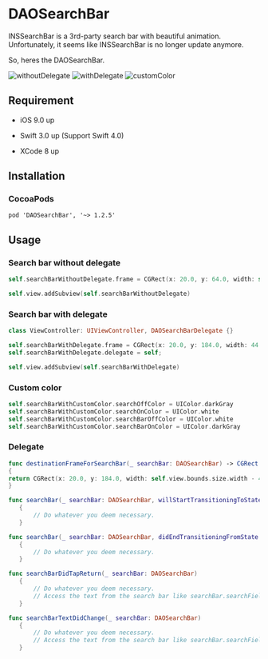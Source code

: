 # DAOSearchBar
INSSearchBar is a 3rd-party search bar with beautiful animation. Unfortunately, it seems like INSSearchBar is no longer update anymore.

So, heres the DAOSearchBar.

![withoutDelegate](https://media.giphy.com/media/3o6vXWksaIn9OFF78I/giphy.gif)
![withDelegate](https://media.giphy.com/media/NEquunOmZLUv6/giphy.gif)
![customColor](https://media.giphy.com/media/EGECl0ncJTUME/giphy.gif)

## Requirement ##
- iOS 9.0 up

- Swift 3.0 up (Support Swift 4.0)

- XCode 8 up

## Installation ##
### CocoaPods ###
```
pod 'DAOSearchBar', '~> 1.2.5'
```
## Usage ##
### Search bar without delegate ###
```swift
self.searchBarWithoutDelegate.frame = CGRect(x: 20.0, y: 64.0, width: self.view.bounds.width - 40.0, height: 34.0)

self.view.addSubview(self.searchBarWithoutDelegate)
```

### Search bar with delegate ###
```swift
class ViewController: UIViewController, DAOSearchBarDelegate {}
```

```swift
self.searchBarWithDelegate.frame = CGRect(x: 20.0, y: 184.0, width: 44.0, height: 34.0)
self.searchBarWithDelegate.delegate = self;

self.view.addSubview(self.searchBarWithDelegate)
```

### Custom color ###
```swift
self.searchBarWithCustomColor.searchOffColor = UIColor.darkGray
self.searchBarWithCustomColor.searchOnColor = UIColor.white
self.searchBarWithCustomColor.searchBarOffColor = UIColor.white
self.searchBarWithCustomColor.searchBarOnColor = UIColor.darkGray
```

### Delegate ###
```swift
func destinationFrameForSearchBar(_ searchBar: DAOSearchBar) -> CGRect
{
return CGRect(x: 20.0, y: 184.0, width: self.view.bounds.size.width - 40.0, height: 34.0)
}
```
 ```swift
 func searchBar(_ searchBar: DAOSearchBar, willStartTransitioningToState destinationState: DAOSearchBarState)
    {
        // Do whatever you deem necessary.
    }
 ```
 ```swift
 func searchBar(_ searchBar: DAOSearchBar, didEndTransitioningFromState previousState: DAOSearchBarState)
    {
        // Do whatever you deem necessary.
    }
 ```
 ```swift
 func searchBarDidTapReturn(_ searchBar: DAOSearchBar)
    {
        // Do whatever you deem necessary.
        // Access the text from the search bar like searchBar.searchField.text	
    }
 ```
 ```swift
 func searchBarTextDidChange(_ searchBar: DAOSearchBar)
    {
        // Do whatever you deem necessary.
        // Access the text from the search bar like searchBar.searchField.text
    }
 ```
